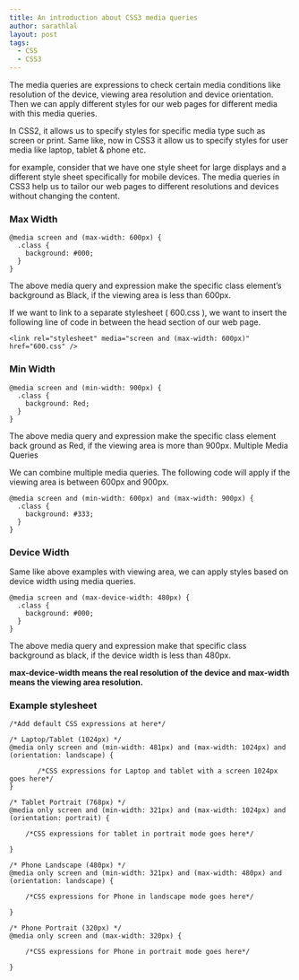 ```yaml
---
title: An introduction about CSS3 media queries
author: sarathlal
layout: post
tags:
  - CSS
  - CSS3
---
```


The media queries are expressions to check certain media conditions like resolution of the device, viewing area resolution and device orientation. Then we can apply different styles for our web pages for different media with this media queries.

In CSS2, it allows us to specify styles for specific media type such as screen or print. Same like, now in CSS3 it allow us to specify styles for user media like laptop, tablet & phone etc.

for example, consider that we have one style sheet for large displays and a different style sheet specifically for mobile devices. The media queries in CSS3 help us to tailor our web pages to different resolutions and devices without changing the content.

### Max Width

	@media screen and (max-width: 600px) {
	  .class {
		background: #000;
	  }
	}

The above media query and expression make the specific class element’s background as Black, if the viewing area is less than 600px.

If we want to link to a separate stylesheet ( 600.css ), we want to insert the following line of code in between the head section of our web page.

	<link rel="stylesheet" media="screen and (max-width: 600px)" href="600.css" />

### Min Width

	@media screen and (min-width: 900px) {
	  .class {
		background: Red;
	  }
	}

The above media query and expression make the specific class element back ground as Red, if the viewing area is more than 900px. Multiple Media Queries

We can combine multiple media queries. The following code will apply if the viewing area is between 600px and 900px.

	@media screen and (min-width: 600px) and (max-width: 900px) {
	  .class {
		background: #333;
	  }
	}

### Device Width

Same like above examples with viewing area, we can apply styles based on device width using media queries.

	@media screen and (max-device-width: 480px) {
	  .class {
		background: #000;
	  }
	}

The above media query and expression make that specific class background as black, if the device width is less than 480px.

**max-device-width means the real resolution of the device and max-width means the viewing area resolution.**

### Example stylesheet


	/*Add default CSS expressions at here*/

	/* Laptop/Tablet (1024px) */
	@media only screen and (min-width: 481px) and (max-width: 1024px) and (orientation: landscape) {

		   /*CSS expressions for Laptop and tablet with a screen 1024px goes here*/
	}

	/* Tablet Portrait (768px) */
	@media only screen and (min-width: 321px) and (max-width: 1024px) and (orientation: portrait) {

		/*CSS expressions for tablet in portrait mode goes here*/

	}

	/* Phone Landscape (480px) */
	@media only screen and (min-width: 321px) and (max-width: 480px) and (orientation: landscape) {

		/*CSS expressions for Phone in landscape mode goes here*/

	}

	/* Phone Portrait (320px) */
	@media only screen and (max-width: 320px) {

		/*CSS expressions for Phone in portrait mode goes here*/

	}
